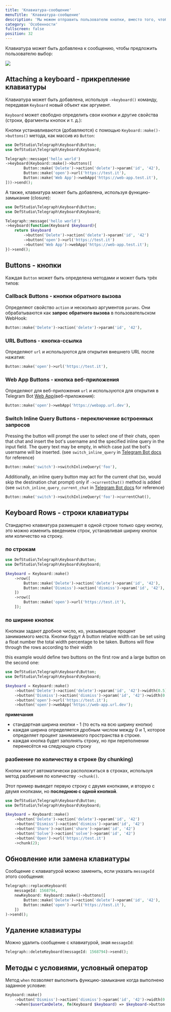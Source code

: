 ```yaml
---
title: 'Клавиатура-сообщение' 
menuTitle: 'Клавиатура-сообщение' 
description: 'Мы можем отправить пользователю кнопки, вместо того, чтобы общаться текстом'
category: 'Особенности' 
fullscreen: false 
position: 32
---
```


Клавиатура может быть добавлена к сообщению, чтобы предложить пользователю выбор:

<img src="screenshots/keyboard-example.png" />

## Attaching a keyboard - прикрепление клавиатуры

Клавиатура может быть добавлена, используя `->keyboard()` команду, передавая `Keyboard` новый объект как аргумент.

`Keyboard` может свободно определить свои кнопки и другие свойства (строки, фрагменты кнопок и т. д.):

Кнопки устанавливаются (добавляются) с помощью `Keyboard::make()->buttons()` метода, как массив из `Button`:

```php
use DefStudio\Telegraph\Keyboard\Button;
use DefStudio\Telegraph\Keyboard\Keyboard;

Telegraph::message('hello world')
->keyboard(Keyboard::make()->buttons([
        Button::make('Delete')->action('delete')->param('id', '42'),
        Button::make('open')->url('https://test.it'),
        Button::make('Web App')->webApp('https://web-app.test.it'),
]))->send();
```

А также, клавиатура может быть добавлена, используя функцию-замыкание (closure):

```php
use DefStudio\Telegraph\Keyboard\Button;
use DefStudio\Telegraph\Keyboard\Keyboard;

Telegraph::message('hello world')
->keyboard(function(Keyboard $keyboard){
    return $keyboard
        ->button('Delete')->action('delete')->param('id', '42')
        ->button('open')->url('https://test.it')
        ->button('Web App')->webApp('https://web-app.test.it');
})->send();
```

## Buttons - кнопки

Каждая `Button` может быть определена методами и может быть трёх типов:

### Callback Buttons - кнопки обратного вызова

Определяют свойство `action` и несколько аргументов `params`. Они обрабатываются как **запрос обратного вызова** в пользовательском WebHook:

```php
Button::make('Delete')->action('delete')->param('id', '42'),
```

### URL Buttons - кнопка-ссылка

Определяют `url` и используются для открытия внешнего URL после нажатия:

```php
Button::make('open')->url('https://test.it'),
```

### Web App Buttons - кнопка веб-приложения

Определяют для веб-приложения `url` и используются для открытия в Telegram Bot [Web App](https://core.telegram.org/bots/webapps)(веб-приложения):

```php
Button::make('open')->webApp('https://webapp.url.dev'),
```

### Switch Inline Query Buttons - переключение встроенных запросов

Pressing the button will prompt the user to select one of their chats, 
open that chat and insert the bot's username and the specified inline query 
in the input field. The query text may be empty, in which case just the 
bot's username will be inserted. (see `switch_inline_query` in [Telegram Bot docs](https://core.telegram.org/bots/api#inlinekeyboardbutton) for reference)


```php
Button::make('switch')->switchInlineQuery('foo'),
```

Additionally, an inline query button may act for the current chat
(so, would skip the destination chat prompt) only if `->currentChat()` method is added
(see `switch_inline_query_current_chat` in [Telegram Bot docs](https://core.telegram.org/bots/api#inlinekeyboardbutton) for reference)

```php
Button::make('switch')->switchInlineQuery('foo')->currentChat(),
```


## Keyboard Rows - строки клавиатуры

Стандартно клавиатура размещает в одной строке только одну кнопку, это можно изменить введением строк, устанавливая ширину кнопок или количество на строку.

### по строкам

```php
use DefStudio\Telegraph\Keyboard\Button;
use DefStudio\Telegraph\Keyboard\Keyboard;

$keyboard = Keyboard::make()
    ->row([
        Button::make('Delete')->action('delete')->param('id', '42'),
        Button::make('Dismiss')->action('dismiss')->param('id', '42'),
    ])
    ->row([
        Button::make('open')->url('https://test.it'),
    ]);
```

### по ширине кнопок

Кнопкам задают дробное число, ко, указывающее процент занимаемого места. Кнопки будут
A button relative width can be set using a float number the total width percentage to be taken. Buttons will flow through the rows according to their width

this example would define two buttons on the first row and a large button on the second one:

```php
use DefStudio\Telegraph\Keyboard\Button;
use DefStudio\Telegraph\Keyboard\Keyboard;

$keyboard = Keyboard::make()
    ->button('Delete')->action('delete')->param('id', '42')->width(0.5)
    ->button('Dismiss')->action('dismiss')->param('id', '42')->width(0.5)
    ->button('open')->url('https://test.it');
    ->button('open')->webApp('https://web-app.url.dev');
```

**примечания**

 - стандартная ширина кнопки - 1 (то есть на всю ширину кнопки)
 - каждая ширина определяется дробным числом между 0 и 1, которое определяет процент занимаемого пространства в строке.
 - каждая кнопка будет заполнять строку, но при переполнении перенесётся на следующую строку

### разбиение по количеству в строке (by chunking)

Кнопки могут автоматически расположиться в строках, используя метод разбиения по количеству `->chunk()`.

Этот пример выведет первую строку с двумя кнопками, и вторую с двумя кнопками, но **последнюю с одной кнопкой**.

```php
use DefStudio\Telegraph\Keyboard\Button;
use DefStudio\Telegraph\Keyboard\Keyboard;

$keyboard = Keyboard::make()
    ->button('Delete')->action('delete')->param('id', '42')
    ->button('Dismiss')->action('dismiss')->param('id', '42')
    ->button('Share')->action('share')->param('id', '42')
    ->button('Solve')->action('solve')->param('id', '42')
    ->button('Open')->url('https://test.it')
    ->chunk(2);
```

## Обновление или замена клавиатуры

Сообщение с клавиатурой можно заменить, если указать `messageId` этого сообщения:

```php
Telegraph::replaceKeyboard(
    messageId: 1568794, 
    newKeyboard: Keyboard::make()->buttons([
        Button::make('Delete')->action('delete')->param('id', '42'),
        Button::make('open')->url('https://test.it'),
    ])
)->send();
```

## Удаление клавиатуры

Можно удалить сообщение с клавиатурой, зная `messageId`:

```php
Telegraph::deleteKeyboard(messageId: 1568794)->send();
```

## Методы с условиями, условный оператор

Метод `when` позволяет выполнить функцию-замыкание когда выполнено заданное условие:

```php
Keyboard::make()
    ->button('Dismiss')->action('dismiss')->param('id', '42')->width(0.5)
    ->when($userCanDelete, fn(Keyboard $keyboard) => $keyboard->button('Delete')->action('delete')->param('id', '42')->width(0.5))
```
